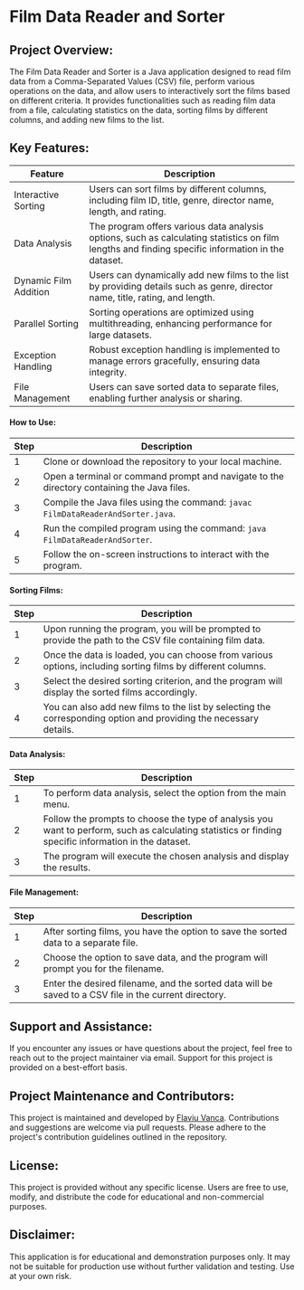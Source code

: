 # Film Data Reader and Sorter

## Project Overview:
The Film Data Reader and Sorter is a Java application designed to read film data from a Comma-Separated Values (CSV) file, perform various operations on the data, and allow users to interactively sort the films based on different criteria. It provides functionalities such as reading film data from a file, calculating statistics on the data, sorting films by different columns, and adding new films to the list.

## Key Features:
|**Feature**|**Description**|
|----|-----------|
| Interactive Sorting  | Users can sort films by different columns, including film ID, title, genre, director name, length, and rating. |
| Data Analysis  | The program offers various data analysis options, such as calculating statistics on film lengths and finding specific information in the dataset. |
| Dynamic Film Addition  | Users can dynamically add new films to the list by providing details such as genre, director name, title, rating, and length. |
| Parallel Sorting  | Sorting operations are optimized using multithreading, enhancing performance for large datasets. |
| Exception Handling  | Robust exception handling is implemented to manage errors gracefully, ensuring data integrity. |
| File Management  | Users can save sorted data to separate files, enabling further analysis or sharing. |

#### How to Use:
|**Step**|**Description**|
|----|-----------|
| 1  | Clone or download the repository to your local machine.|
| 2  | Open a terminal or command prompt and navigate to the directory containing the Java files.|
| 3  | Compile the Java files using the command: `javac FilmDataReaderAndSorter.java`.|
| 4  | Run the compiled program using the command: `java FilmDataReaderAndSorter`.|
| 5  | Follow the on-screen instructions to interact with the program.|

#### Sorting Films:
|**Step**|**Description**|
|----|-----------|
| 1  | Upon running the program, you will be prompted to provide the path to the CSV file containing film data.|
| 2  | Once the data is loaded, you can choose from various options, including sorting films by different columns.|
| 3  | Select the desired sorting criterion, and the program will display the sorted films accordingly.|
| 4  | You can also add new films to the list by selecting the corresponding option and providing the necessary details.|

#### Data Analysis:
|**Step**|**Description**|
|----|-----------|
| 1  | To perform data analysis, select the option from the main menu.|
| 2  | Follow the prompts to choose the type of analysis you want to perform, such as calculating statistics or finding specific information in the dataset.|
| 3  | The program will execute the chosen analysis and display the results.|

#### File Management:
|**Step**|**Description**|
|----|-----------|
| 1  | After sorting films, you have the option to save the sorted data to a separate file.|
| 2  | Choose the option to save data, and the program will prompt you for the filename.|
| 3  | Enter the desired filename, and the sorted data will be saved to a CSV file in the current directory.|

## Support and Assistance:
If you encounter any issues or have questions about the project, feel free to reach out to the project maintainer via email. Support for this project is provided on a best-effort basis.

## Project Maintenance and Contributors:
This project is maintained and developed by [Flaviu Vanca](https://github.com/thaparazite). Contributions and suggestions are welcome via pull requests. Please adhere to the project's contribution guidelines outlined in the repository.

## License:
This project is provided without any specific license. Users are free to use, modify, and distribute the code for educational and non-commercial purposes.

## Disclaimer:
This application is for educational and demonstration purposes only. It may not be suitable for production use without further validation and testing. Use at your own risk.
